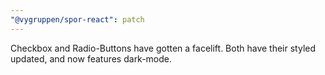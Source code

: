 ```yaml
---
"@vygruppen/spor-react": patch
---
```


Checkbox and Radio-Buttons have gotten a facelift.
Both have their styled updated, and now features dark-mode.

